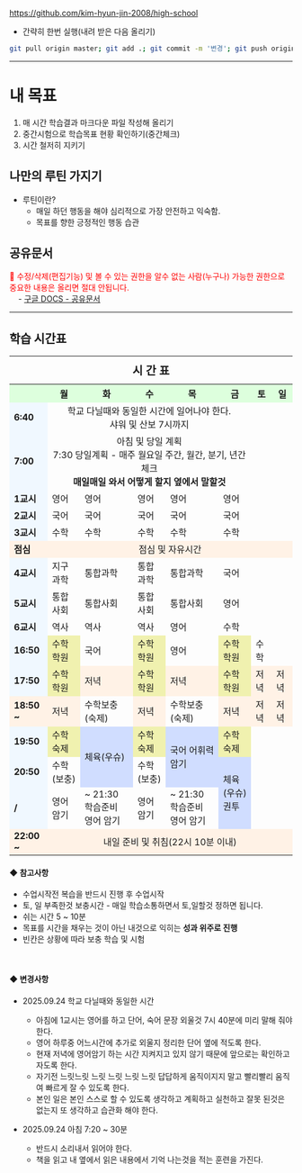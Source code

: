 https://github.com/kim-hyun-jin-2008/high-school

* 간략히 한번 실행(내려 받은 다음 올리기)
```bash
git pull origin master; git add .; git commit -m '변경'; git push origin master
```

---

# 내 목표
1. 매 시간 학습결과 마크다운 파일 작성해 올리기
1. 중간시험으로 학습목표 현황 확인하기(중간체크)
1. 시간 철저히 지키기

## 나만의 루틴 가지기
* 루틴이란?
  - 매일 하던 행동을 해야 심리적으로 가장 안전하고 익숙함.
  - 목표를 향한 긍정적인 행동 습관


## 공유문서
<font color='red'>📌 수정/삭제(편집기능) 및 볼 수 있는 권한을 알수 없는 사람(누구나) 가능한 권한으로 중요한 내용은 올리면 절대 안됩니다.</font><br>
&nbsp; &nbsp; - <a href="https://docs.google.com/document/d/1IVXb8VKmlmw0_l-8GnZFF3ZirjNPWK85rdjSCU1SmPU/edit?tab=t.0" target="_blank">구글 DOCS - 공유문서</a>

<hr>

## 학습 시간표
<table>
  <tr>
    <th colspan="8" style="text-align: center; font-size: 20px; padding: 10px;">시 간 표</th>
  </tr>
  <tr align="center" style="background-color: #ddffdd; text-align: center;">
    <th></th>
    <th>월</th>
    <th>화</th>
    <th>수</th>
    <th>목</th>
    <th>금</th>
    <th>토</th>
    <th>일</th>
  </tr>
    <tr>
    <td style="background-color: #f0f8ff;"><strong>6:40</strong></td>
    <td colspan="5" style="text-align: center;">
    학교 다닐때와 동일한 시간에 일어나야 한다.
    <br>
    샤워 및 산보 7시까지
    </td>
    <td></td>
    <td></td>
  </tr>
  <tr>
    <td style="background-color: #f0f8ff;"><strong>7:00</strong></td>
    <td colspan="5" style="text-align: center;">
    아침 및 당일 계획
    <br>
    7:30 당일계획 - 매주 월요일 주간, 월간, 분기, 년간 체크<br>
    <strong>매일매일 와서 어떻게 할지 옆에서 말할것</strong>
    </td>
    <td></td>
    <td></td>
  </tr>
  <tr>
    <td style="background-color: #f0f8ff;"><strong>1교시</strong></td>
    <td>영어</td>
    <td>영어</td>
    <td>영어</td>
    <td>영어</td>
    <td>영어</td>
    <td></td>
    <td></td>
  </tr>
    <tr>
    <td style="background-color: #f0f8ff;"><strong>2교시</strong></td>
    <td>국어</td>
    <td>국어</td>
    <td>국어</td>
    <td>국어</td>
    <td>국어</td>
    <td></td>
    <td></td>
  </tr>
    <tr>
    <td style="background-color: #f0f8ff;"><strong>3교시</strong></td>
    <td>수학</td>
    <td>수학</td>
    <td>수학</td>
    <td>수학</td>
    <td>수학</td>
    <td></td>
    <td></td>
  </tr>
  <tr>
    <td style="background-color: #fff2e6;"><strong>점심</strong></td>
    <td colspan="7" style="text-align: center; background-color: #fff2e6;">점심 및 자유시간</td>
  </tr>

  <tr>
    <td style="background-color: #f0f8ff;"><strong>4교시</strong></td>
    <td>지구과학</td>
    <td>통합과학</td>
    <td>통합과학</td>
    <td>통합과학</td>
    <td>국어</td>
    <td></td>
    <td></td>
  </tr>
  <tr>
    <td style="background-color: #f0f8ff;"><strong>5교시</strong></td>
    <td>통합사회</td>
    <td>통합사회</td>
    <td>통합사회</td>
    <td>통합사회</td>
    <td>영어</td>
    <td></td>
    <td></td>
  </tr>
  <tr>
    <td style="background-color: #f0f8ff;"><strong>6교시</strong></td>
    <td>역사</td>
    <td>역사</td>
    <td>역사</td>
    <td>영어</td>
    <td>수학</td>
    <td></td>
    <td></td>
  </tr>
  <tr>
    <td style="background-color: #f0f8ff;"><strong>16:50</strong></td>
    <td style="background-color: #f0f1af;">수학 학원</td>
    <td>국어</td>
    <td style="background-color: #f0f1af;">수학 학원</td>
    <td>영어</td>
    <td style="background-color: #f0f1af;">수학 학원</td>
    <td>수학</td>
    <td></td>
  </tr>
  <tr>
    <td style="background-color: #f0f8ff;"><strong>17:50</strong></td>
    <td style="background-color: #f0f1af;">수학 학원</td>
    <td style="background-color: #fff2e6;">저녁</td>
    <td style="background-color: #f0f1af;">수학 학원</td>
    <td style="background-color: #fff2e6;">저녁</td>
    <td style="background-color: #f0f1af;">수학 학원</td>
    <td style="background-color: #fff2e6;">저녁</td>
    <td style="background-color: #fff2e6;">저녁</td>
  </tr>
  <tr>
    <td style="background-color: #fff2e6;"><strong>18:50 ~</strong></td>
    <td style="background-color: #fff2e6;">저녁</td>
    <td>수학보충(숙제)</td>
    <td style="background-color: #fff2e6;">저녁</td>
    <td>수학보충(숙제)</td>
    <td style="background-color: #fff2e6;">저녁</td>
    <td style="background-color: #fff2e6;">저녁</td>
    <td style="background-color: #fff2e6;">저녁</td>
  </tr>
  <tr>
    <td style="background-color: #f0f8ff;"><strong>19:50</strong></td>
    <td style="background-color: #f0f1af;">수학숙제</td>
    <td style="background-color: #d0ddff;" rowspan="2">체육(우슈)</td>
    <td style="background-color: #f0f1af;">수학숙제</td>
    <td style="background-color: #d0ddff;" rowspan="2">국어 어휘력 암기</td>
    <td style="background-color: #f0f1af;">수학숙제</td>
    <td></td>
    <td></td>
  </tr>
  <tr>
    <td style="background-color: #f0f8ff;"><strong>20:50</strong></td>
    <td>수학(보충)</td>
    <td>수학(보충)</td>
    <td style="background-color: #d0ddff;" rowspan="2">체육(우슈)<br>권투</td>
    <td></td>
    <td></td>
  </tr>
  <tr>
    <td style="background-color: #f0f8ff;"><strong> / </strong></td>
    <td>영어 암기</td>
    <td> ~ 21:30  학습준비 <br>영어 암기</td>
    <td>영어 암기</td>
    <td> ~ 21:30  학습준비 <br> 영어 암기</td>
    <td></td>
    <td></td>
  </tr>
  <tr>
    <td style="background-color: #fff2e6;"><strong>22:00 ~</strong></td>
    <td colspan="7" style="text-align: center; background-color: #fff2e6;">내일 준비 및 취침(22시 10분 이내)</td>
  </tr>
</table>


  <!-- <tr>
    <td style="background-color: #fff2e6;"><strong>18:00 ~</strong></td>
    <td colspan="7" style="text-align: center; background-color: #fff2e6;">(학원 16:45 ~) 저녁 및 자유시간</td>
  </tr>
  <tr>
    <td style="background-color: #fff0f5;"><strong>19시</strong></td>
    <td colspan="7" style="background-color: #fff0f5;"></td>
  </tr>
  <tr>
    <td style="background-color: #fff0f5;"><strong>20시</strong></td>
    <td colspan="7" style="background-color: #fff0f5;"></td>
  </tr>
  <tr>
    <td style="background-color: #fff0f5;"><strong>21시</strong></td>
    <td colspan="7" style="background-color: #fff0f5;"></td>
  </tr>
  <tr>
    <td style="background-color: #fff2e6;"><strong>22:00 ~</strong></td>
    <td colspan="7" style="text-align: center; background-color: #fff2e6;">내일 준비 및 취침(22시 30분 이내)</td>
  </tr> -->


#### ◆ 참고사항

* 수업시작전 복습을 반드시 진행 후 수업시작
* 토, 일 부족한것 보충시간 - 매일 학습소통하면서 토,일할것 정하면 됩니다.
* 쉬는 시간 5 ~ 10분
* 목표를 시간을 채우는 것이 아닌 내것으로 익히는 **성과 위주로 진행**
* 빈칸은 상황에 따라 보충 학습 및 시험

<br>

#### ◆ 변경사항
* 2025.09.24 학교 다닐때와 동일한 시간
  - 아침에 1교시는 영어를 하고 단어, 숙어 문장 외울것 7시 40분에 미리 말해 줘야 한다.
  - 영어 하루중 어느시간에 추가로 외울지 정리한 단어 옆에 적도록 한다.
  - 현재 저녁에 영어암기 하는 시간 지켜지고 있지 않기 때문에 앞으로는 확인하고 자도록 한다.
  - 자기전 느릿느릿 느릿 느릿 느릿 느릿 답답하게 움직이지지 말고 빨리빨리 움직여 빠르게 잘 수 있도록 한다.
  - 본인 일은 본인 스스로 할 수 있도록 생각하고 계획하고 실천하고 잘못 된것은 없는지 또 생각하고 습관화 해야 한다.

* 2025.09.24 아침 7:20 ~ 30분
  - 반드시 소리내서 읽어야 한다.
  - 책을 읽고 내 옆에서 읽은 내용에서 기억 나는것을 적는 훈련을 가진다.